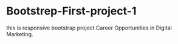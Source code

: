# Bootstrep-First-project-1
this is responsive bootstrap project Career Opportunities in Digital Marketing.
